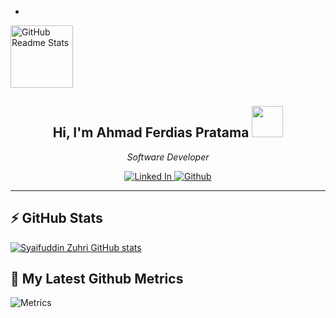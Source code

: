 - <p align="center">
 <img width="100px" src="https://raw.githubusercontent.com/syaifuddinzuhri/syaifuddinzuhri/main/WhatsApp%20Image%202022-03-21%20at%209.33.35%20AM.jpeg" align="center" alt="GitHub Readme Stats" />
 <h2 align="center">Hi, I'm Ahmad Ferdias Pratama <img src="" width="50"></h2>
 <p align="center"><em>Software Developer
</em></p>
</p>
  <p align="center">
    <a href="https://www.linkedin.com/in/mochammad-syaifuddin-zuhri/">
      <img alt="Linked In" src="https://img.shields.io/badge/-mochammadsyaifuddinzuhri-blue?style=flat square&logo=Linkedin&logoColor=white&link=https://www.linkedin.com/in/mochammad-syaifuddin-zuhri/" />
    </a>
    <a href="https://github.com/syaifuddinzuhri">
      <img alt="Github" src="https://img.shields.io/github/followers/syaifuddinzuhri?label=follow&style=social" />
    </a>
  </p>
<hr/>

## ⚡ GitHub Stats

[![Syaifuddin Zuhri GitHub stats](https://github-readme-stats.vercel.app/api?username=syaifuddinzuhri&show_icons=true&theme=radical)](https://github.com/syaifuddinzuhri)

<!-- ![syaifuddinzuhri's top languages](https://github-readme-stats.vercel.app/api/top-langs/?username=syaifuddinzuhri&show_icons=true&count_private=true&theme=gruvbox) -->

## 🔔 My Latest Github Metrics
![Metrics](https://metrics.lecoq.io/syaifuddinzuhri?template=classic&config.timezone=Asia%2FBangkok)
